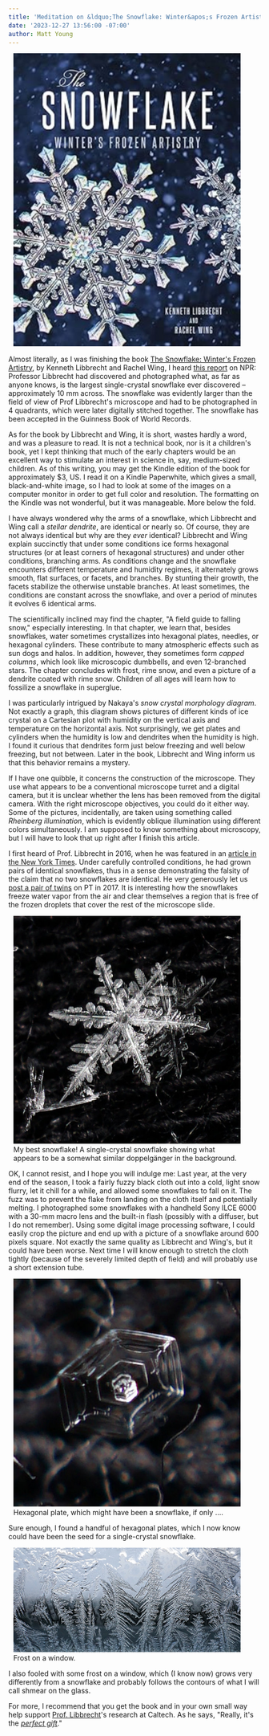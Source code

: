 ```yaml
---
title: 'Meditation on &ldquo;The Snowflake: Winter&apos;s Frozen Artistry&rdquo;'
date: '2023-12-27 13:56:00 -07:00'
author: Matt Young
---
```


<figure class="on-the-left-side" style="margin-top: 10px; margin-right: 40px; margin-bottom: 10px; margin-left: 10px;">
<img src="/uploads/2023/Libbrecht_Cover_600.jpg" alt="Book cover"/>
</figure>

Almost literally, as I was finishing the book <a href="https://www.amazon.com/Snowflake-Kenneth-Libbrecht-ebook/dp/B01G8U33WC ">The Snowflake: Winter's Frozen Artistry</a>, by Kenneth Libbrecht and Rachel Wing, I heard <a href="https://www.npr.org/2023/12/25/1217356234/just-how-big-can-a-snowflake-get-it-depends-on-what-you-mean-by-snowflake">this report</a> on NPR: Professor Libbrecht had discovered and photographed what, as far as anyone knows, is the largest single-crystal snowflake ever discovered – approximately 10&nbsp;mm across. The snowflake was evidently larger than the field of view of Prof Libbrecht's microscope and had to be photographed in 4 quadrants, which were later digitally stitched together. The snowflake has been accepted in the Guinness Book of World Records.

As for the book by Libbrecht and Wing, it is short, wastes hardly a word, and was a pleasure to read. It is not a technical book, nor is it a children's book, yet I kept thinking that much of the early chapters would be an excellent way to stimulate an interest in science in, say, medium-sized children. As of this writing, you may get the Kindle edition of the book for approximately $3, US. I read it on a Kindle Paperwhite, which gives a small, black-and-white image, so I had to look at some of the images on a computer monitor in order to get full color and resolution. The formatting on the Kindle was not wonderful, but it was manageable. More below the fold.

<!--more-->

I have always wondered why the arms of a snowflake, which Libbrecht and Wing call a <i>stellar dendrite</i>, are identical or nearly so. Of course, they are not always identical but why are they <i>ever</i> identical? Libbrecht and Wing explain succinctly that under some conditions ice forms hexagonal structures (or at least corners of hexagonal structures) and under other conditions, branching arms. As conditions change and the snowflake encounters different temperature and humidity regimes, it alternately grows smooth, flat surfaces, or facets, and branches. By stunting their growth, the facets stabilize the otherwise unstable branches. At least sometimes, the conditions are constant across the snowflake, and over a period of minutes it evolves 6 identical arms.

The scientifically inclined may find the chapter, "A field guide to falling snow," especially interesting. In that chapter, we learn that, besides snowflakes, water sometimes crystallizes into hexagonal plates, needles, or hexagonal cylinders. These contribute to many atmospheric effects such as sun dogs and halos. In addition, however, they sometimes form <i>capped columns</i>, which look like microscopic dumbbells, and even 12-branched stars. The chapter concludes with frost, rime snow, and even a picture of a dendrite coated with rime snow. Children of all ages will learn how to fossilize a snowflake in superglue.

I was particularly intrigued by Nakaya's <i>snow crystal morphology diagram</i>. Not exactly a graph, this diagram shows pictures of different kinds of ice crystal on a Cartesian plot with humidity on the vertical axis and temperature on the horizontal axis. Not surprisingly, we get plates and cylinders when the humidity is low and dendrites when the humidity is high. I found it curious that dendrites form just below freezing and well below freezing, but not between. Later in the book, Libbrecht and Wing inform us that this behavior remains a mystery.

If I have one quibble, it concerns the construction of the microscope. They use what appears to be a conventional microscope turret and a digital camera, but it is unclear whether the lens has been removed from the digital camera. With the right microscope objectives, you could do it either way. Some of the pictures, incidentally, are taken using something called <i>Rheinberg illumination</i>, which is evidently oblique illumination using different colors simultaneously. I am supposed to know something about microscopy, but I will have to look that up right after I finish this article.

I first heard of Prof. Libbrecht in 2016, when he was featured in an <a href="http://www.nytimes.com/2016/01/23/science/who-ever-said-no-two-snowflakes-were-alike.html">article in the New York Times</a>. Under carefully controlled conditions, he had grown pairs of identical snowflakes, thus in a sense demonstrating the falsity of the claim that no two snowflakes are identical. He very generously let us <a href="https://pandasthumb.org/archives/2017/01/Identical-snowflakes.html">post a pair of twins</a> on PT in 2017. It is interesting how the snowflakes freeze water vapor from the air and clear themselves a region that is free of the frozen droplets that cover the rest of the microscope slide.

<figure class="on-the-left-side" style="margin-top: 10px; margin-right: 40px; margin-bottom: 10px; margin-left: 10px;">
<img src="/uploads/2023/DSC04970_Snowflake_600.jpg" alt="Snowflake"/>
<figcaption>My best snowflake! A single-crystal snowflake showing what appears to be a somewhat similar doppelgänger in the background.
</figcaption>
</figure>

OK, I cannot resist, and I hope you will indulge me: Last year, at the very end of the season, I took a fairly fuzzy black cloth out into a cold, light snow flurry, let it chill for a while, and allowed some snowflakes to fall on it. The fuzz was to prevent the flake from landing on the cloth itself and potentially melting. I photographed some snowflakes with a handheld Sony ILCE 6000 with a 30-mm macro lens and the built-in flash (possibly with a diffuser, but I do not remember). Using some digital image processing software, I could easily crop the picture and end up with a picture of a snowflake around 600 pixels square. Not exactly the same quality as Libbrecht and Wing's, but it could have been worse. Next time I will know enough to stretch the cloth tightly (because of the severely limited depth of field) and will probably use a short extension tube.

<figure class="on-the-left-side" style="margin-top: 10px; margin-right: 40px; margin-bottom: 10px; margin-left: 10px;">
<img src="/uploads/2023/DSC04967_Hex_Crystal_600.jpg" alt="Hexagonal plate"/>
<figcaption>Hexagonal plate, which might have been a snowflake, if only ….
</figcaption>
</figure>

Sure enough, I found a handful of hexagonal plates, which I now know could have been the seed for a single-crystal snowflake.

<figure class="on-the-left-side" style="margin-top: 10px; margin-right: 40px; margin-bottom: 10px; margin-left: 10px;">
<img src="/uploads/2023/DSC04858_Frost_Crop_1000.jpg" alt="Frost on a window"/>
<figcaption>Frost on a window.
</figcaption>
</figure>

I also fooled with some frost on a window, which (I know now) grows very differently from a snowflake and probably follows the contours of what I will call shmear on the glass.

For more, I recommend that you get the book and in your own small way help support <a href="https://www.its.caltech.edu/~atomic/">Prof. Libbrecht</a>'s research at Caltech. As he says, "Really, it's the <a href="http://www.snowcrystals.com/books/books.html"><i>perfect gift</i></a>."
